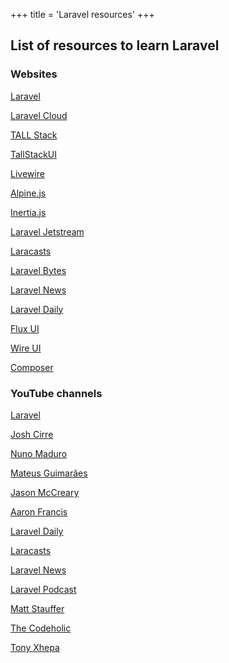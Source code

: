 +++
title = 'Laravel resources'
+++

## List of resources to learn Laravel

### Websites

[Laravel](https://laravel.com/)

[Laravel Cloud](https://cloud.laravel.com/)

[TALL Stack](https://tallstack.dev/)

[TallStackUI](https://tallstackui.com/)

[Livewire](https://laravel-livewire.com/)

[Alpine.js](https://alpinejs.dev/)

[Inertia.js](https://inertiajs.com/)

[Laravel Jetstream](https://jetstream.laravel.com/introduction.html)

[Laracasts](https://laracasts.com/)

[Laravel Bytes](https://fly.io/laravel-bytes/)

[Laravel News](https://laravel-news.com/)

[Laravel Daily](https://laraveldaily.com/)

[Flux UI](https://fluxui.dev/)

[Wire UI](https://wireui.dev/)

[Composer](https://getcomposer.org/)

### YouTube channels

[Laravel](https://www.youtube.com/@LaravelPHP)

[Josh Cirre](https://www.youtube.com/@joshcirre)

[Nuno Maduro](https://www.youtube.com/@nunomaduro)

[Mateus Guimarães](https://www.youtube.com/c/MateusGuimar%C3%A3es)

[Jason McCreary](https://www.youtube.com/@thejasonmccreary)

[Aaron Francis](https://www.youtube.com/@aarondfrancis)

[Laravel Daily](https://www.youtube.com/@LaravelDaily)

[Laracasts](https://www.youtube.com/@laracastsofficial)

[Laravel News](https://www.youtube.com/@laravelnews)

[Laravel Podcast](https://www.youtube.com/@LaravelPodcast)

[Matt Stauffer](https://www.youtube.com/@MattStauffer)

[The Codeholic](https://www.youtube.com/@TheCodeholic)

[Tony Xhepa](https://www.youtube.com/@tonyxhepaofficial)

